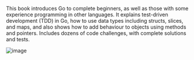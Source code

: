 This book introduces Go to complete beginners, as well as those with some experience programming in other languages. It explains test-driven development (TDD) in Go, how to use data types including structs, slices, and maps, and also shows how to add behaviour to objects using methods and pointers. Includes dozens of code challenges, with complete solutions and tests.

![image](https://github.com/user-attachments/assets/d206b71e-eeb5-4f27-bc91-d178420be281)

